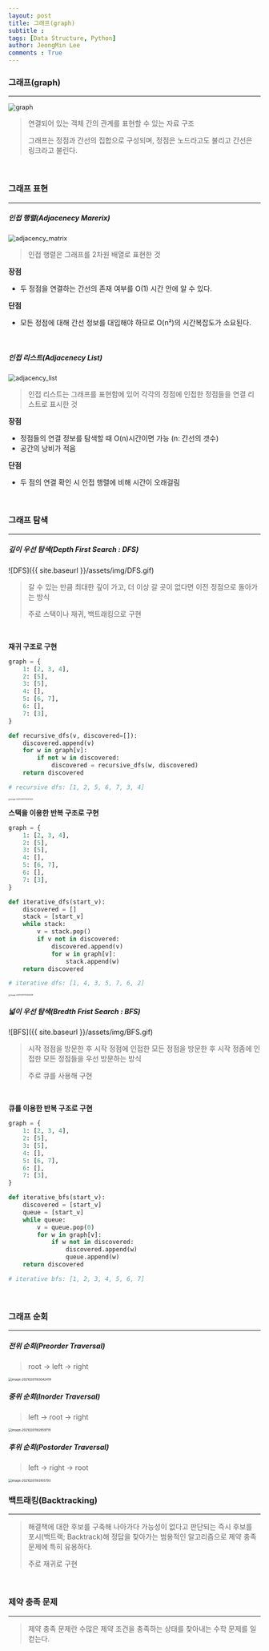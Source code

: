 ```yaml
---
layout: post
title: 그래프(graph)
subtitle : 
tags: [Data Structure, Python]
author: JeongMin Lee
comments : True
---
```


### 그래프(graph)

---

<img src="{{ site.baseurl }}/assets/img/graph.jpg" alt="graph" style="zoom: 90%;" />

> 연결되어 있는 객체 간의 관계를 표현할 수 있는 자료 구조
>
> 그래프는 정점과 간선의 집합으로 구성되며, 정점은 노드라고도 불리고 간선은 링크라고 불린다.

<br>

### 그래프 표현

----

##### 인접 행렬(Adjacenecy Marerix)

<img src="{{ site.baseurl }}/assets/img/adjacency_matrix.jpg" alt="adjacency_matrix" style="zoom:90%;" />

> 인접 행렬은 그래프를 2차원 배열로 표현한 것

**장점**

* 두 정점을 연결하는 간선의 존재 여부를 O(1) 시간 안에 알 수 있다.

**단점**

* 모든 정점에 대해 간선 정보를 대입해야 하므로 O(n²)의 시간복잡도가 소요된다.

<br>

##### 인접 리스트(Adjacenecy List)

<img src="{{ site.baseurl }}/assets/img/adjacency_list.jpg" alt="adjacency_list" style="zoom:90%;" />

> 인접 리스트는 그래프를 표현함에 있어 각각의 정점에 인접한 정점들을 연결 리스트로 표시한 것

**장점**

* 정점들의 연결 정보를 탐색할 때 O(n)시간이면 가능 (n: 간선의 갯수)
* 공간의 낭비가 적음

**단점**

* 두 점의 연결 확인 시 인접 행렬에 비해 시간이 오래걸림

<br>

### 그래프 탐색

---

##### 깊이 우선 탐색(Depth First Search : DFS)

![DFS]({{ site.baseurl }}/assets/img/DFS.gif)

> 갈 수 있는 만큼 최대한 깊이 가고, 더 이상 갈 곳이 없다면 이전 정점으로 돌아가는 방식
>
> 주로 스택이나 재귀, 백트래킹으로 구현

<br>

**재귀 구조로 구현**

```python
graph = {
    1: [2, 3, 4],
    2: [5],
    3: [5],
    4: [],
    5: [6, 7],
    6: [],
    7: [3],
}

def recursive_dfs(v, discovered=[]):
    discovered.append(v)
    for w in graph[v]:
        if not w in discovered:
            discovered = recursive_dfs(w, discovered)
    return discovered

# recursive dfs: [1, 2, 5, 6, 7, 3, 4]
```

<img src="{{ site.baseurl }}/assets/img/image-20210201174231422.png" alt="image-20210201174231422" style="zoom: 25%;" />

<br>

**스택을 이용한 반복 구조로 구현**

```python
graph = {
    1: [2, 3, 4],
    2: [5],
    3: [5],
    4: [],
    5: [6, 7],
    6: [],
    7: [3],
}

def iterative_dfs(start_v):
    discovered = []
    stack = [start_v]
    while stack:
        v = stack.pop()
        if v not in discovered:
            discovered.append(v)
            for w in graph[v]:
                stack.append(w)
    return discovered

# iterative dfs: [1, 4, 3, 5, 7, 6, 2]
```

<img src="{{ site.baseurl }}/assets/img/image-20210201175334518.png" alt="image-20210201175334518" style="zoom:25%;" />

<br>

##### 넓이 우선 탐색(Bredth Frist Search : BFS)

![BFS]({{ site.baseurl }}/assets/img/BFS.gif)

> 시작 정점을 방문한 후 시작 정점에 인접한 모든 정점을 방문한 후 시작 정좀에 인접한 모든 정점들을  우선 방문하는 방식
>
> 주로 큐를 사용해 구현

<br>

**큐를 이용한 반복 구조로 구현**

```python
graph = {
    1: [2, 3, 4],
    2: [5],
    3: [5],
    4: [],
    5: [6, 7],
    6: [],
    7: [3],
}

def iterative_bfs(start_v):
    discovered = [start_v]
    queue = [start_v]
    while queue:
        v = queue.pop(0)
        for w in graph[v]:
            if w not in discovered:
                discovered.append(w)
                queue.append(w)
    return discovered

# iterative bfs: [1, 2, 3, 4, 5, 6, 7]
```

<br>

### 그래프 순회

---

##### 전위 순회(Preorder Traversal)

> root -> left -> right

<img src="{{ site.baseurl }}/assets/img/image-20210201183042419.png" alt="image-20210201183042419" style="zoom:43%;" />

<br>

##### 중위 순회(Inorder Traversal)

> left -> root -> right

<img src="{{ site.baseurl }}/assets/img/image-20210201182959719.png" alt="image-20210201182959719" style="zoom: 43%;" />

<br>

##### 후위 순회(Postorder Traversal)

> left -> right -> root

<img src="{{ site.baseurl }}/assets/img/image-20210201183105793.png" alt="image-20210201183105793" style="zoom:43%;" />

<br>

### 백트래킹(Backtracking)

----

>해결책에 대한 후보를 구축해 나아가다 가능성이 없다고 판단되는 즉시 후보를 포시(백트랙; Backtrack)해 정답을 찾아가는 범용적인 알고리즘으로 제약 충족 문제에 특히 유용하다.
>
>주로 재귀로 구현

<br>

### 제약 충족 문제

---

> 제약 충족 문제란 수많은 제약 조건을 충족하는 상태를 찾아내는 수학 문제를 일컫는다.

